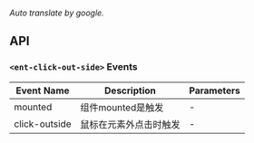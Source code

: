 ```yaml

```

*Auto translate by google.*


## API


### `<ent-click-out-side>` Events

|Event Name|Description|Parameters|
|---|---|---|
|mounted|组件mounted是触发|-|
|click-outside|鼠标在元素外点击时触发|-|


